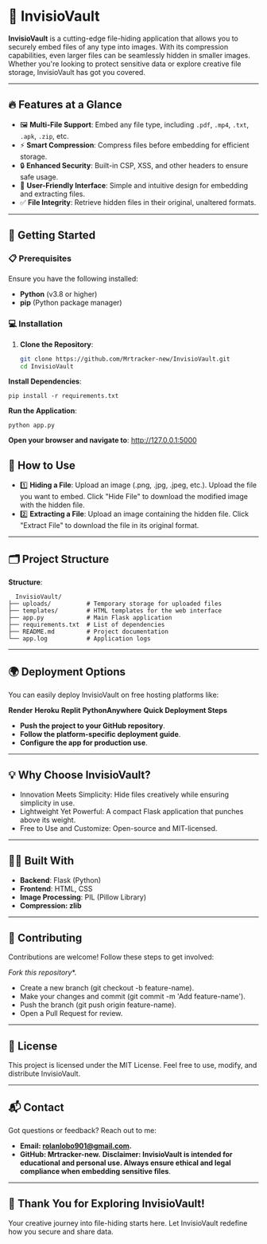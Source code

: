 # 🌟 InvisioVault

**InvisioVault** is a cutting-edge file-hiding application that allows you to securely embed files of any type into images. With its compression capabilities, even larger files can be seamlessly hidden in smaller images. Whether you're looking to protect sensitive data or explore creative file storage, InvisioVault has got you covered.  

---

## 🔥 Features at a Glance
- 🖼️ **Multi-File Support**: Embed any file type, including `.pdf`, `.mp4`, `.txt`, `.apk`, `.zip`, etc.
- ⚡ **Smart Compression**: Compress files before embedding for efficient storage.
- 🔒 **Enhanced Security**: Built-in CSP, XSS, and other headers to ensure safe usage.
- 🎨 **User-Friendly Interface**: Simple and intuitive design for embedding and extracting files.
- ✅ **File Integrity**: Retrieve hidden files in their original, unaltered formats.

---

## 🚀 Getting Started

### 📋 Prerequisites
Ensure you have the following installed:
- **Python** (v3.8 or higher)
- **pip** (Python package manager)

### 💻 Installation

1. **Clone the Repository**:
   ```bash
   git clone https://github.com/Mrtracker-new/InvisioVault.git
   cd InvisioVault
**Install Dependencies**:

    pip install -r requirements.txt
**Run the Application**:

    python app.py
**Open your browser and navigate to**:
http://127.0.0.1:5000

## 🎯 How to Use
- 1️⃣ **Hiding a File**:
Upload an image (.png, .jpg, .jpeg, etc.).
Upload the file you want to embed.
Click "Hide File" to download the modified image with the hidden file.
- 2️⃣ **Extracting a File**:
Upload an image containing the hidden file.
Click "Extract File" to download the file in its original format.

---

## 🗂️ Project Structure
**Structure**:

      InvisioVault/
    ├── uploads/          # Temporary storage for uploaded files
    ├── templates/        # HTML templates for the web interface
    ├── app.py            # Main Flask application
    ├── requirements.txt  # List of dependencies
    ├── README.md         # Project documentation
    └── app.log           # Application logs

---

## 🌍 Deployment Options
You can easily deploy InvisioVault on free hosting platforms like:

**Render**
**Heroku**
**Replit**
**PythonAnywhere**
**Quick Deployment Steps**
- **Push the project to your GitHub repository**.
- **Follow the platform-specific deployment guide**.
- **Configure the app for production use**.

---

## 💡 Why Choose InvisioVault?
- Innovation Meets Simplicity: Hide files creatively while ensuring simplicity in use.
- Lightweight Yet Powerful: A compact Flask application that punches above its weight.
- Free to Use and Customize: Open-source and MIT-licensed.

---

## 👨‍💻 Built With
- **Backend**: Flask (Python)
- **Frontend**: HTML, CSS
- **Image Processing**: PIL (Pillow Library)
- **Compression: zlib**

---

## 🤝 Contributing
Contributions are welcome! Follow these steps to get involved:

*Fork this repository**.
- Create a new branch (git checkout -b feature-name).
- Make your changes and commit (git commit -m 'Add feature-name').
- Push the branch (git push origin feature-name).
- Open a Pull Request for review.

---

## 📜 License
This project is licensed under the MIT License. Feel free to use, modify, and distribute InvisioVault.

---

## 📬 Contact
Got questions or feedback? Reach out to me:

- **Email: rolanlobo901@gmail.com.**
- **GitHub: Mrtracker-new.**
**Disclaimer: InvisioVault is intended for educational and personal use. Always ensure ethical and legal compliance when embedding sensitive files**.

---

## 🎉 Thank You for Exploring InvisioVault!
Your creative journey into file-hiding starts here. Let InvisioVault redefine how you secure and share data.
